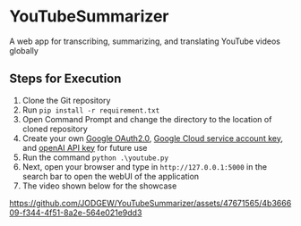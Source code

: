 # YouTubeSummarizer
A web app for transcribing, summarizing, and translating YouTube videos globally

## Steps for Execution

1. Clone the Git repository
2. Run `pip install -r requirement.txt`
3. Open Command Prompt and change the directory to the location of cloned repository
4. Create your own [Google OAuth2.0](https://developers.google.com/identity/protocols/oauth2), [Google Cloud service account key](https://cloud.google.com/gcp?utm_source=google&utm_medium=cpc&utm_campaign=na-US-all-en-dr-bkws-all-all-trial-e-dr-1707554&utm_content=text-ad-none-any-DEV_c-CRE_665735450627-ADGP_Hybrid+%7C+BKWS+-+EXA+%7C+Txt-Core-Google+Cloud-KWID_43700077223807304-kwd-6458750523&utm_term=KW_google+cloud-ST_google+cloud&gad_source=1&gclid=Cj0KCQjwiMmwBhDmARIsABeQ7xR_pE4OC8CXjTzBE7ILo-Fc5CZf7yl3grpmVrtmUNrq9NqdaYgXa5UaAht3EALw_wcB&gclsrc=aw.ds&hl=en), and [openAI API key](https://platform.openai.com) for future use
5. Run the command `python .\youtube.py`
6. Next, open your browser and type in `http://127.0.0.1:5000` in the search bar to open the webUI of the application
7. The video shown below for the showcase

https://github.com/JODGEW/YouTubeSummarizer/assets/47671565/4b366609-f344-4f51-8a2e-564e021e9dd3
